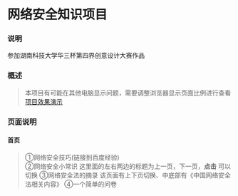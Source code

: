 # 网络安全知识项目
### 说明
参加湖南科技大学华三杯第四界创意设计大赛作品

### 概述
>本项目有可能在其他电脑显示问题，需要调整浏览器显示页面比例进行查看  
>[项目效果演示]()

### 页面说明
#### 首页
>①网络安全技巧(链接到百度经验)  
>②网络安全小常识
>这里面的左右两边的标题为上一页，下一页，**点击** 可以切换
>③网络安全法的摘录 
>该页面有上下页切换、中底部有《中国网络安全法相关内容》
>④一个简单的问卷  
